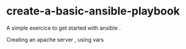 # create-a-basic-ansible-playbook

A simple exercice to get started with ansible .

Creating an apache server , using vars
